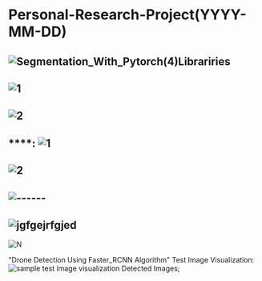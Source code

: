 # Personal-Research-Project(YYYY-MM-DD)
![Segmentation_With_Pytorch(_4_)Librariries](https://user-images.githubusercontent.com/56412471/193456558-d0268a34-52d3-49cb-b10b-339f73859346.PNG)
--------------------------------------------------------------------------------------------------------------
![1](https://user-images.githubusercontent.com/56412471/193455927-8075ec8e-e564-4b64-8671-b11ce600fa55.PNG)
--------------------------------
 ![2](https://user-images.githubusercontent.com/56412471/193456160-aa794aaa-79bd-4f62-8f58-e02fb95141cc.PNG)
----------------------------------
****:
![1](https://user-images.githubusercontent.com/56412471/193456881-c0d86687-6d98-4add-bcfa-5e7cc0e26a07.PNG)
-------------------------------------

![2](https://user-images.githubusercontent.com/56412471/193457149-9a18b080-1d55-4e7c-9dc8-c34ddc706406.PNG)
--------------------------------------
![------](https://user-images.githubusercontent.com/56412471/193457441-31fc7a76-a4a4-4285-bb9b-4fa1f8fe9843.PNG)
--------------------------------------
![jgfgejrfgjed](https://user-images.githubusercontent.com/56412471/193457724-8699856d-2cda-4a66-bb30-d8c78e33be0a.PNG)
--------------------------------------
![N](https://user-images.githubusercontent.com/56412471/193458185-7b9e9daa-5b7c-4c5b-b045-0cb9fa5ddbc6.PNG)

"Drone Detection Using Faster_RCNN Algorithm"
Test Image Visualization: ![sample test image visualization](https://user-images.githubusercontent.com/56412471/195642484-d888954e-d1a4-4a93-af06-087f131a56c7.PNG)
Detected Images;
